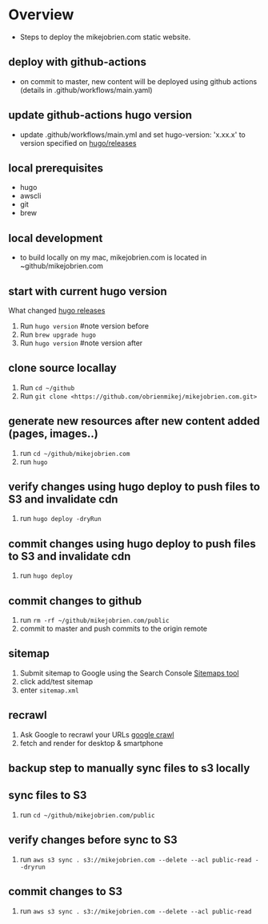 # Overview

- Steps to deploy the mikejobrien.com static website.

## deploy with github-actions

- on commit to master, new content will be deployed using github actions (details in .github/workflows/main.yaml)

## update github-actions hugo version

- update .github/workflows/main.yml and set hugo-version: 'x.xx.x' to version specified on [hugo/releases](https://github.com/gohugoio/hugo/releases)

## local prerequisites

- hugo
- awscli
- git
- brew

## local development

- to build locally on my mac, mikejobrien.com is located in ~github/mikejobrien.com

## start with current hugo version

What changed [hugo releases](https://github.com/gohugoio/hugo/releases)

1. Run `hugo version` #note version before
2. Run `brew upgrade hugo`
3. Run `hugo version` #note version after

## clone source locallay

1. Run `cd ~/github`
1. Run `git clone <https://github.com/obrienmikej/mikejobrien.com.git>`

## generate new resources after new content added (pages, images..)

1. run `cd ~/github/mikejobrien.com`
2. run `hugo`

## verify changes using hugo deploy to push files to S3 and invalidate cdn

1. run `hugo deploy -dryRun`

## commit changes using hugo deploy to push files to S3 and invalidate cdn

1. run `hugo deploy`

## commit changes to github

1. run `rm -rf ~/github/mikejobrien.com/public`
2. commit to master and push commits to the origin remote

## sitemap

1. Submit sitemap to Google using the Search Console [Sitemaps tool](https://search.google.com/search-console/sitemaps)
2. click add/test sitemap
3. enter `sitemap.xml`

## recrawl

1. Ask Google to recrawl your URLs [google crawl](https://search.google.com/search-console)
2. fetch and render for desktop & smartphone

## backup step to manually sync files to s3 locally

## sync files to S3

1. run `cd ~/github/mikejobrien.com/public`

## verify changes before sync to S3

1. run `aws s3 sync . s3://mikejobrien.com --delete --acl public-read --dryrun`

## commit changes to S3

1. run `aws s3 sync . s3://mikejobrien.com --delete --acl public-read`
